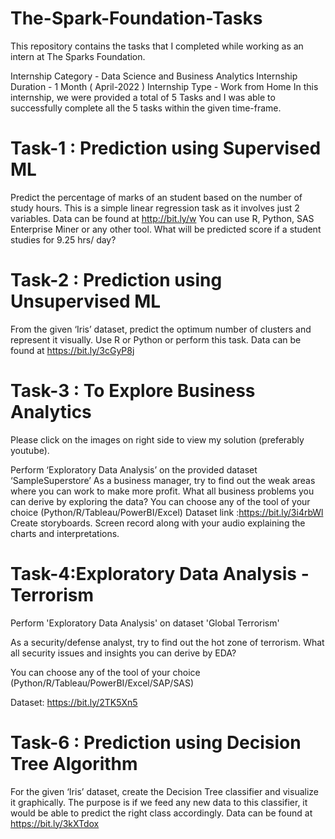 # The-Spark-Foundation-Tasks
This repository contains the tasks that I completed while working as an intern at The Sparks Foundation.

Internship Category - Data Science and Business Analytics
Internship Duration - 1 Month ( April-2022 )
Internship Type - Work from Home
In this internship, we were provided a total of 5 Tasks and I was able to successfully complete all the 5 tasks within the given time-frame.



# Task-1 : Prediction using Supervised ML 

Predict the percentage of marks of an student based on the number of study hours.
This is a simple linear regression task as it involves just 2 variables.
Data can be found at http://bit.ly/w
You can use R, Python, SAS Enterprise Miner or any other tool.
What will be predicted score if a student studies for 9.25 hrs/ day?


# Task-2 : Prediction using Unsupervised ML 

From the given ‘Iris’ dataset, predict the optimum number of clusters and represent it visually.
Use R or Python or perform this task.
Data can be found at https://bit.ly/3cGyP8j


# Task-3 : To Explore Business Analytics
Please click on the images on right side to view my solution (preferably youtube).

Perform ‘Exploratory Data Analysis’ on the provided dataset ‘SampleSuperstore’
As a business manager, try to find out the weak areas where you can work to make more profit.
What all business problems you can derive by exploring the data?
You can choose any of the tool of your choice (Python/R/Tableau/PowerBI/Excel)
Dataset link :https://bit.ly/3i4rbWl
Create storyboards. Screen record along with your audio explaining the charts and interpretations.

# Task-4:Exploratory Data Analysis - Terrorism

Perform 'Exploratory Data Analysis' on dataset 'Global Terrorism'

As a security/defense analyst, try to find out the hot zone of terrorism. What all security issues and insights you can derive by EDA?

You can choose any of the tool of your choice (Python/R/Tableau/PowerBI/Excel/SAP/SAS)

Dataset: https://bit.ly/2TK5Xn5


# Task-6 : Prediction using Decision Tree Algorithm

For the given ‘Iris’ dataset, create the Decision Tree classifier and visualize it graphically.
The purpose is if we feed any new data to this classifier, it would be able to predict the right class accordingly.
Data can be found at https://bit.ly/3kXTdox




